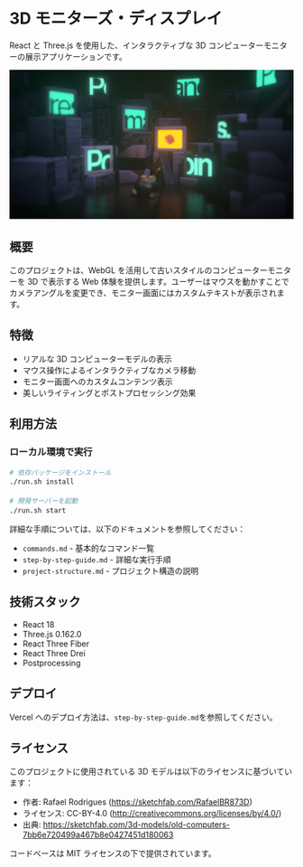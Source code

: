 # 3D モニターズ・ディスプレイ

React と Three.js を使用した、インタラクティブな 3D コンピューターモニターの展示アプリケーションです。

![サムネイル](thumbnail.png)

## 概要

このプロジェクトは、WebGL を活用して古いスタイルのコンピューターモニターを 3D で表示する Web 体験を提供します。ユーザーはマウスを動かすことでカメラアングルを変更でき、モニター画面にはカスタムテキストが表示されます。

## 特徴

- リアルな 3D コンピューターモデルの表示
- マウス操作によるインタラクティブなカメラ移動
- モニター画面へのカスタムコンテンツ表示
- 美しいライティングとポストプロセッシング効果

## 利用方法

### ローカル環境で実行

```bash
# 依存パッケージをインストール
./run.sh install

# 開発サーバーを起動
./run.sh start
```

詳細な手順については、以下のドキュメントを参照してください：

- `commands.md` - 基本的なコマンド一覧
- `step-by-step-guide.md` - 詳細な実行手順
- `project-structure.md` - プロジェクト構造の説明

## 技術スタック

- React 18
- Three.js 0.162.0
- React Three Fiber
- React Three Drei
- Postprocessing

## デプロイ

Vercel へのデプロイ方法は、`step-by-step-guide.md`を参照してください。

## ライセンス

このプロジェクトに使用されている 3D モデルは以下のライセンスに基づいています：

- 作者: Rafael Rodrigues (https://sketchfab.com/RafaelBR873D)
- ライセンス: CC-BY-4.0 (http://creativecommons.org/licenses/by/4.0/)
- 出典: https://sketchfab.com/3d-models/old-computers-7bb6e720499a467b8e0427451d180063

コードベースは MIT ライセンスの下で提供されています。

